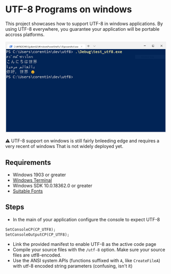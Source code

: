 # UTF-8 Programs on windows

This project showcases how to support UTF-8 in windows applications.
By using UTF-8 everywhere, you guarantee your application will be portable accross platforms.


![screenshot](screen.png)

⚠️ UTF-8 support on windows is still fairly bnleeding edge and requires a very recent of windows
That is not widely deployed yet.

## Requirements

* Windows 1903 or greater
* [Windows Terminal](https://github.com/microsoft/terminal)
* Windows SDK 10.0.18362.0 or greater
* [Suitable Fonts](https://www.google.com/get/noto/)

## Steps

* In the main of your application configure the console to expect UTF-8

```
SetConsoleCP(CP_UTF8);
SetConsoleOutputCP(CP_UTF8);
```

* Link the provided manifest to enable UTF-8 as the active code page
* Compile your source files with the `/utf-8` option. Make sure your source files are utf8-encoded.
* Use the ANSI system APIs (functions suffixed with `A`, like `CreateFileA`) with utf-8 encoded string parameters (confusing, isn't it)

